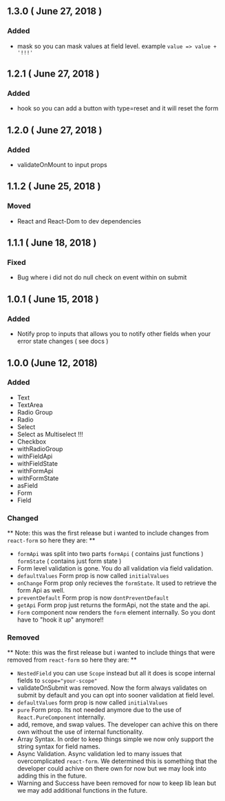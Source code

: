 ## 1.3.0 ( June 27, 2018 )

### Added
- mask so you can mask values at field level. example `value => value + '!!!'`

## 1.2.1 ( June 27, 2018 )

### Added
- hook so you can add a button with type=reset and it will reset the form

## 1.2.0 ( June 27, 2018 )

### Added
- validateOnMount to input props

## 1.1.2 ( June 25, 2018 )

### Moved
- React and React-Dom to dev dependencies

## 1.1.1 ( June 18, 2018 )

### Fixed
- Bug where i did not do null check on event within on submit

## 1.0.1 ( June 15, 2018 ) 

### Added
- Notify prop to inputs that allows you to notify other fields when your error state changes ( see docs )

## 1.0.0 (June 12, 2018)
### Added
- Text
- TextArea
- Radio Group
- Radio
- Select
- Select as Multiselect !!!
- Checkbox
- withRadioGroup
- withFieldApi
- withFieldState
- withFormApi
- withFormState
- asField
- Form
- Field


### Changed
**
Note: this was the first release but i wanted to include changes from
`react-form` so here they are:
**

- `formApi` was split into two parts `formApi` ( contains just functions ) `formState` ( contains just form state )
- Form level validation is gone. You do all validation via field validation.
- `defaultValues` Form prop is now called `initialValues`
- `onChange` Form prop only recieves the `formState`. It used to retrieve the form Api as well.
- `preventDefault` Form prop is now `dontPreventDefault` 
- `getApi` Form prop just returns the formApi, not the state and the api.
- `Form` component now renders the `form` element internally. So you dont have to "hook it up" anymore!!


### Removed
**
Note: this was the first release but i wanted to include things that were removed from
`react-form` so here they are:
**

- `NestedField` you can use `Scope` instead but all it does is scope internal fields to `scope="your-scope"`
- validateOnSubmit was removed. Now the form always validates on submit by default and you can opt into sooner validation at field level.
- `defaultValues` form prop is now called `initialValues`
- `pure` Form prop. Its not needed anymore due to the use of `React.PureComponent` internally.
- add, remove, and swap values. The developer can achive this on there own without the use of internal functionality.
- Array Syntax. In order to keep things simple we now only support the string syntax for field names.
- Async Validation. Async validation led to many issues that overcomplicated `react-form`. We determined this is something that the developer could achive on there own for now but we may look into adding this in the future. 
- Warning and Success have been removed for now to keep lib lean but we may add additional functions in the future.
